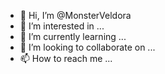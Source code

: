 - 👋 Hi, I’m @MonsterVeldora
- 👀 I’m interested in ...
- 🌱 I’m currently learning ...
- 💞️ I’m looking to collaborate on ...
- 📫 How to reach me ...

<!---
MonsterVeldora/MonsterVeldora is a ✨ special ✨ repository because its `README.md` (this file) appears on your GitHub profile.
You can click the Preview link to take a look at your changes.
--->

